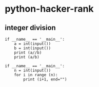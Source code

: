 # python-hacker-rank
## integer division
```
if __name__ == '__main__':
    a = int(input())
    b = int(input())
    print (a//b)
    print (a/b)
```
```
if __name__ == '__main__':
    n = int(input())
    for i in range (n):
        print (i+1, end="")
```
